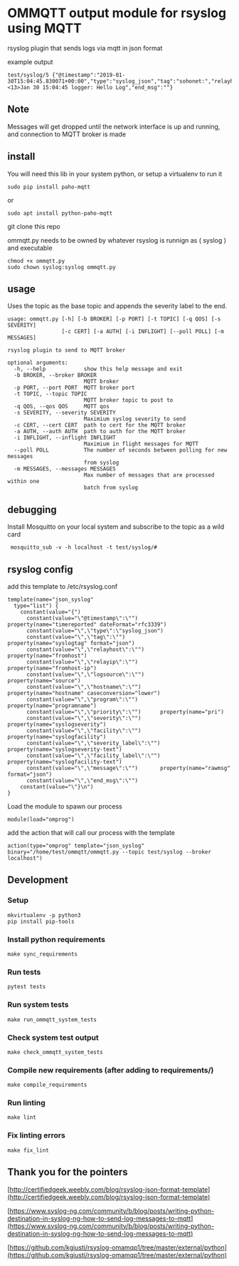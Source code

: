 # OMMQTT output module for rsyslog using MQTT

rsyslog plugin that sends logs via mqtt in json format

example output

    test/syslog/5 {"@timestamp":"2019-01-30T15:04:45.830071+00:00","type":"syslog_json","tag":"sohonet:","relayhost":"testhost","relayip":"127.0.0.1","logsource":"testhost","hostname":"testhost","program":"logger","priority":"13","severity":"5","facility":"1","severity_label":"notice","facility_label":"user","message":"<13>Jan 30 15:04:45 logger: Hello Log","end_msg":""}


## Note

Messages will get dropped until the network interface is up and running, and connection to MQTT broker is made

## install
You will need this lib in your system python, or setup a virtualenv to run it

    sudo pip install paho-mqtt

or

    sudo apt install python-paho-mqtt

git clone this repo

ommqtt.py needs to be owned by whatever rsyslog is runnign as ( syslog ) and executable

    chmod +x ommqtt.py
    sudo chown syslog:syslog ommqtt.py


## usage

Uses the topic as the base topic and appends the severity label to the end.

    usage: ommqtt.py [-h] [-b BROKER] [-p PORT] [-t TOPIC] [-q QOS] [-s SEVERITY]
                     [-c CERT] [-a AUTH] [-i INFLIGHT] [--poll POLL] [-m MESSAGES]

    rsyslog plugin to send to MQTT broker

    optional arguments:
      -h, --help            show this help message and exit
      -b BROKER, --broker BROKER
                            MQTT broker
      -p PORT, --port PORT  MQTT broker port
      -t TOPIC, --topic TOPIC
                            MQTT broker topic to post to
      -q QOS, --qos QOS     MQTT qos
      -s SEVERITY, --severity SEVERITY
                            Maximium syslog severity to send
      -c CERT, --cert CERT  path to cert for the MQTT broker
      -a AUTH, --auth AUTH  path to auth for the MQTT broker
      -i INFLIGHT, --inflight INFLIGHT
                            Maximium in flight messages for MQTT
      --poll POLL           The number of seconds between polling for new messages
                            from syslog
      -m MESSAGES, --messages MESSAGES
                            Max number of messages that are processed within one
                            batch from syslog

## debugging

Install Mosquitto on your local system and subscribe to the topic as a wild card

     mosquitto_sub -v -h localhost -t test/syslog/#

## rsyslog config

add this template to /etc/rsyslog.conf

    template(name="json_syslog"
      type="list") {
        constant(value="{")
          constant(value="\"@timestamp\":\"")       property(name="timereported" dateFormat="rfc3339")
          constant(value="\",\"type\":\"syslog_json")
          constant(value="\",\"tag\":\"")           property(name="syslogtag" format="json")
          constant(value="\",\"relayhost\":\"")     property(name="fromhost")
          constant(value="\",\"relayip\":\"")       property(name="fromhost-ip")
          constant(value="\",\"logsource\":\"")     property(name="source")
          constant(value="\",\"hostname\":\"")      property(name="hostname" caseconversion="lower")
          constant(value="\",\"program\":\"")      property(name="programname")
          constant(value="\",\"priority\":\"")      property(name="pri")
          constant(value="\",\"severity\":\"")      property(name="syslogseverity")
          constant(value="\",\"facility\":\"")      property(name="syslogfacility")
          constant(value="\",\"severity_label\":\"")   property(name="syslogseverity-text")
          constant(value="\",\"facility_label\":\"")   property(name="syslogfacility-text")
          constant(value="\",\"message\":\"")       property(name="rawmsg" format="json")
          constant(value="\",\"end_msg\":\"")
        constant(value="\"}\n")
    }


Load the module to spawn our process

    module(load="omprog")

add the action that will call our process with the template

    action(type="omprog" template="json_syslog" binary="/home/test/ommqtt/ommqtt.py --topic test/syslog --broker localhost")


## Development

### Setup

    mkvirtualenv -p python3
    pip install pip-tools

### Install python requirements

    make sync_requirements

### Run tests

    pytest tests

### Run system tests    

    make run_ommqtt_system_tests

### Check system test output

    make check_ommqtt_system_tests

### Compile new requirements (after adding to requirements/)

    make compile_requirements

### Run linting

    make lint

### Fix linting errors

    make fix_lint


## Thank you for the pointers

[http://certifiedgeek.weebly.com/blog/rsyslog-json-format-template](http://certifiedgeek.weebly.com/blog/rsyslog-json-format-template)

[https://www.syslog-ng.com/community/b/blog/posts/writing-python-destination-in-syslog-ng-how-to-send-log-messages-to-mqtt](https://www.syslog-ng.com/community/b/blog/posts/writing-python-destination-in-syslog-ng-how-to-send-log-messages-to-mqtt)

[https://github.com/kgiusti/rsyslog-omamqp1/tree/master/external/python](https://github.com/kgiusti/rsyslog-omamqp1/tree/master/external/python)

